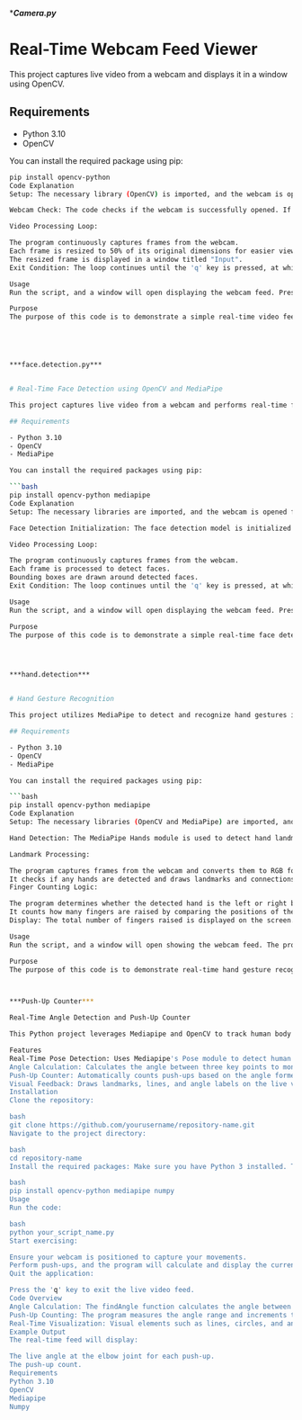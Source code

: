 ****Camera.py***

# Real-Time Webcam Feed Viewer

This project captures live video from a webcam and displays it in a window using OpenCV.

## Requirements

- Python 3.10
- OpenCV

You can install the required package using pip:

```bash
pip install opencv-python
Code Explanation
Setup: The necessary library (OpenCV) is imported, and the webcam is opened for video capture.

Webcam Check: The code checks if the webcam is successfully opened. If not, it raises an error.

Video Processing Loop:

The program continuously captures frames from the webcam.
Each frame is resized to 50% of its original dimensions for easier viewing.
The resized frame is displayed in a window titled "Input".
Exit Condition: The loop continues until the 'q' key is pressed, at which point the program terminates.

Usage
Run the script, and a window will open displaying the webcam feed. Press 'q' to exit.

Purpose
The purpose of this code is to demonstrate a simple real-time video feed viewer using a webcam, highlighting basic video capture and display techniques with OpenCV.





***face.detection.py***


# Real-Time Face Detection using OpenCV and MediaPipe

This project captures live video from a webcam and performs real-time face detection using OpenCV and MediaPipe. It identifies faces in the video feed and draws bounding boxes around them.

## Requirements

- Python 3.10
- OpenCV
- MediaPipe

You can install the required packages using pip:

```bash
pip install opencv-python mediapipe
Code Explanation
Setup: The necessary libraries are imported, and the webcam is opened for video capture.

Face Detection Initialization: The face detection model is initialized with a specified confidence threshold of 20%.

Video Processing Loop:

The program continuously captures frames from the webcam.
Each frame is processed to detect faces.
Bounding boxes are drawn around detected faces.
Exit Condition: The loop continues until the 'q' key is pressed, at which point the program terminates.

Usage
Run the script, and a window will open displaying the webcam feed. Press 'q' to exit.

Purpose
The purpose of this code is to demonstrate a simple real-time face detection application using a webcam, showcasing the capabilities of OpenCV and MediaPipe for detecting and highlighting faces in video streams.




***hand.detection***


# Hand Gesture Recognition

This project utilizes MediaPipe to detect and recognize hand gestures in real-time via a webcam.

## Requirements

- Python 3.10
- OpenCV
- MediaPipe

You can install the required packages using pip:

```bash
pip install opencv-python mediapipe
Code Explanation
Setup: The necessary libraries (OpenCV and MediaPipe) are imported, and the webcam is initialized with a resolution of 640x480.

Hand Detection: The MediaPipe Hands module is used to detect hand landmarks in the captured video frames.

Landmark Processing:

The program captures frames from the webcam and converts them to RGB for processing.
It checks if any hands are detected and draws landmarks and connections on the image.
Finger Counting Logic:

The program determines whether the detected hand is the left or right based on the position of specific landmarks (tip of the thumb).
It counts how many fingers are raised by comparing the positions of the finger tips to their corresponding joints.
Display: The total number of fingers raised is displayed on the screen.

Usage
Run the script, and a window will open showing the webcam feed. The program will indicate whether the left or right hand is detected and display the count of raised fingers. Press 'q' to exit.

Purpose
The purpose of this code is to demonstrate real-time hand gesture recognition using MediaPipe, showcasing the detection of hand positions and counting the number of fingers raised.



***Push-Up Counter***

Real-Time Angle Detection and Push-Up Counter

This Python project leverages Mediapipe and OpenCV to track human body landmarks, calculate joint angles, and count push-ups in real-time using your webcam. This program is especially helpful for fitness applications, where accurate angle measurements and exercise counters are essential.

Features
Real-Time Pose Detection: Uses Mediapipe's Pose module to detect human body landmarks in real-time from webcam input.
Angle Calculation: Calculates the angle between three key points to monitor joint movement, useful for exercise form analysis.
Push-Up Counter: Automatically counts push-ups based on the angle formed by the elbow joint, updating the count each time a push-up is completed.
Visual Feedback: Draws landmarks, lines, and angle labels on the live video feed to enhance tracking accuracy.
Installation
Clone the repository:

bash
git clone https://github.com/yourusername/repository-name.git
Navigate to the project directory:

bash
cd repository-name
Install the required packages: Make sure you have Python 3 installed. Then, install the following packages:

bash
pip install opencv-python mediapipe numpy
Usage
Run the code:

bash
python your_script_name.py
Start exercising:

Ensure your webcam is positioned to capture your movements.
Perform push-ups, and the program will calculate and display the current angle and push-up count on the screen.
Quit the application:

Press the 'q' key to exit the live video feed.
Code Overview
Angle Calculation: The findAngle function calculates the angle between three points, typically shoulder-elbow-wrist, to monitor form during exercises like push-ups.
Push-Up Counting: The program measures the angle range and increments the count each time the exercise reaches full range (when the body is lowered and raised back up).
Real-Time Visualization: Visual elements such as lines, circles, and angle texts are drawn on the live video to help users track form.
Example Output
The real-time feed will display:

The live angle at the elbow joint for each push-up.
The push-up count.
Requirements
Python 3.10
OpenCV
Mediapipe
Numpy




